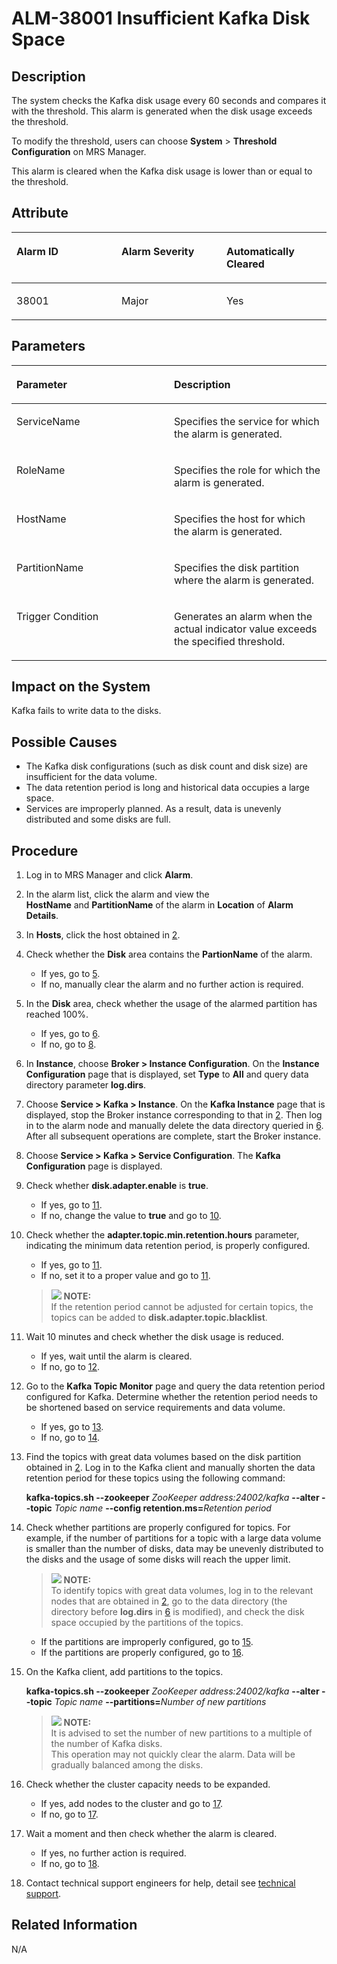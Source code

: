 # ALM-38001 Insufficient Kafka Disk Space<a name="EN-US_TOPIC_0125375342"></a>

## Description<a name="s595369d2c4b14ad4a473ed853903d229"></a>

The system checks the Kafka disk usage every 60 seconds and compares it with the threshold. This alarm is generated when the disk usage exceeds the threshold.

To modify the threshold, users can choose  **System**  \>  **Threshold Configuration**  on MRS Manager.

This alarm is cleared when the Kafka disk usage is lower than or equal to the threshold.

## Attribute<a name="sfcd5e481c72443f49b27f4778d7c2b63"></a>

<a name="tbc818601a6534c9d92034ec288c9f98e"></a>
<table><thead align="left"><tr id="rf3b6676b22454ef4bb2e08e3a358f86a"><th class="cellrowborder" valign="top" width="33.33333333333333%" id="mcps1.1.4.1.1"><p id="a9b798430324e4e3d9e24a43126b58484"><a name="a9b798430324e4e3d9e24a43126b58484"></a><a name="a9b798430324e4e3d9e24a43126b58484"></a><strong id="a4bfc6539dbce446f905f691163ce63ed"><a name="a4bfc6539dbce446f905f691163ce63ed"></a><a name="a4bfc6539dbce446f905f691163ce63ed"></a>Alarm ID</strong></p>
</th>
<th class="cellrowborder" valign="top" width="33.33333333333333%" id="mcps1.1.4.1.2"><p id="ab8ed3753e3514bfa8aff6622f7429ff6"><a name="ab8ed3753e3514bfa8aff6622f7429ff6"></a><a name="ab8ed3753e3514bfa8aff6622f7429ff6"></a><strong id="a219dff9fc2da4343acb4fb6dfd4126ec"><a name="a219dff9fc2da4343acb4fb6dfd4126ec"></a><a name="a219dff9fc2da4343acb4fb6dfd4126ec"></a>Alarm Severity</strong></p>
</th>
<th class="cellrowborder" valign="top" width="33.33333333333333%" id="mcps1.1.4.1.3"><p id="a73ba98140ac8456bad0624d67947ee22"><a name="a73ba98140ac8456bad0624d67947ee22"></a><a name="a73ba98140ac8456bad0624d67947ee22"></a><strong id="ad517aae76e704be8a1016f7d53b65696"><a name="ad517aae76e704be8a1016f7d53b65696"></a><a name="ad517aae76e704be8a1016f7d53b65696"></a>Automatically Cleared</strong></p>
</th>
</tr>
</thead>
<tbody><tr id="r2096438469af46fdafe1a6289cb620b6"><td class="cellrowborder" valign="top" width="33.33333333333333%" headers="mcps1.1.4.1.1 "><p id="a93bc4f79b80f47b19f5e05ee607fc7f4"><a name="a93bc4f79b80f47b19f5e05ee607fc7f4"></a><a name="a93bc4f79b80f47b19f5e05ee607fc7f4"></a>38001</p>
</td>
<td class="cellrowborder" valign="top" width="33.33333333333333%" headers="mcps1.1.4.1.2 "><p id="ae8b1557c67f64b7c8b51cc7e04f604be"><a name="ae8b1557c67f64b7c8b51cc7e04f604be"></a><a name="ae8b1557c67f64b7c8b51cc7e04f604be"></a>Major</p>
</td>
<td class="cellrowborder" valign="top" width="33.33333333333333%" headers="mcps1.1.4.1.3 "><p id="a8850739f45ec4b3bb56b75586177edc5"><a name="a8850739f45ec4b3bb56b75586177edc5"></a><a name="a8850739f45ec4b3bb56b75586177edc5"></a>Yes</p>
</td>
</tr>
</tbody>
</table>

## Parameters<a name="s95814776d80441afabedbaa1b0608043"></a>

<a name="t4ea093af9f914775b8104ff9bf0ea6ab"></a>
<table><thead align="left"><tr id="rdb79cacbcb954c5291519d2ca3bf1b0f"><th class="cellrowborder" valign="top" width="50%" id="mcps1.1.3.1.1"><p id="afa6e76e513364104a0b6a0a3f804848f"><a name="afa6e76e513364104a0b6a0a3f804848f"></a><a name="afa6e76e513364104a0b6a0a3f804848f"></a><strong id="a937e0b4db7e54ba88b0e6c6152052209"><a name="a937e0b4db7e54ba88b0e6c6152052209"></a><a name="a937e0b4db7e54ba88b0e6c6152052209"></a>Parameter</strong></p>
</th>
<th class="cellrowborder" valign="top" width="50%" id="mcps1.1.3.1.2"><p id="a6c24b763697e49a6a0de968aa48d1e6c"><a name="a6c24b763697e49a6a0de968aa48d1e6c"></a><a name="a6c24b763697e49a6a0de968aa48d1e6c"></a><strong id="a8e658f4cc30a4f60a6d7f48e5d1bf61c"><a name="a8e658f4cc30a4f60a6d7f48e5d1bf61c"></a><a name="a8e658f4cc30a4f60a6d7f48e5d1bf61c"></a>Description</strong></p>
</th>
</tr>
</thead>
<tbody><tr id="r2f1282ef79a444a18057f4d2364776e3"><td class="cellrowborder" valign="top" width="50%" headers="mcps1.1.3.1.1 "><p id="a6df290b880bc4a6cac2263416fcd2dd7"><a name="a6df290b880bc4a6cac2263416fcd2dd7"></a><a name="a6df290b880bc4a6cac2263416fcd2dd7"></a>ServiceName</p>
</td>
<td class="cellrowborder" valign="top" width="50%" headers="mcps1.1.3.1.2 "><p id="a9aef2dfcc94c42628a979c1d4f16f41b"><a name="a9aef2dfcc94c42628a979c1d4f16f41b"></a><a name="a9aef2dfcc94c42628a979c1d4f16f41b"></a>Specifies the service for which the alarm is generated.</p>
</td>
</tr>
<tr id="re3329b3abcbc4802a2e45d8343105f49"><td class="cellrowborder" valign="top" width="50%" headers="mcps1.1.3.1.1 "><p id="ab0d9d47483a54efb98f6df62279b7c76"><a name="ab0d9d47483a54efb98f6df62279b7c76"></a><a name="ab0d9d47483a54efb98f6df62279b7c76"></a>RoleName</p>
</td>
<td class="cellrowborder" valign="top" width="50%" headers="mcps1.1.3.1.2 "><p id="a5c77b5b7b27b4b0e9b8525cacb76e9e2"><a name="a5c77b5b7b27b4b0e9b8525cacb76e9e2"></a><a name="a5c77b5b7b27b4b0e9b8525cacb76e9e2"></a>Specifies the role for which the alarm is generated.</p>
</td>
</tr>
<tr id="rd918be28113249f0ade568eba055f7a9"><td class="cellrowborder" valign="top" width="50%" headers="mcps1.1.3.1.1 "><p id="a362b37c369c2445cb259061f932649f1"><a name="a362b37c369c2445cb259061f932649f1"></a><a name="a362b37c369c2445cb259061f932649f1"></a>HostName</p>
</td>
<td class="cellrowborder" valign="top" width="50%" headers="mcps1.1.3.1.2 "><p id="a94289fe775b54bb7b9c22ef70e84b201"><a name="a94289fe775b54bb7b9c22ef70e84b201"></a><a name="a94289fe775b54bb7b9c22ef70e84b201"></a>Specifies the host for which the alarm is generated.</p>
</td>
</tr>
<tr id="r3d9995551e7b4e03a520a897035cb411"><td class="cellrowborder" valign="top" width="50%" headers="mcps1.1.3.1.1 "><p id="a87b8524abadf4784b2098f151488ab20"><a name="a87b8524abadf4784b2098f151488ab20"></a><a name="a87b8524abadf4784b2098f151488ab20"></a>PartitionName</p>
</td>
<td class="cellrowborder" valign="top" width="50%" headers="mcps1.1.3.1.2 "><p id="af4f40d6dee7f4331994a197ee449f957"><a name="af4f40d6dee7f4331994a197ee449f957"></a><a name="af4f40d6dee7f4331994a197ee449f957"></a>Specifies the disk partition where the alarm is generated.</p>
</td>
</tr>
<tr id="r9d022f048db14cc8a1441c451a252602"><td class="cellrowborder" valign="top" width="50%" headers="mcps1.1.3.1.1 "><p id="ada8fdfee6d4a42308746b889b32a5f7e"><a name="ada8fdfee6d4a42308746b889b32a5f7e"></a><a name="ada8fdfee6d4a42308746b889b32a5f7e"></a>Trigger Condition</p>
</td>
<td class="cellrowborder" valign="top" width="50%" headers="mcps1.1.3.1.2 "><p id="a8661f3c61f9849daa8ebaf1ad60feed5"><a name="a8661f3c61f9849daa8ebaf1ad60feed5"></a><a name="a8661f3c61f9849daa8ebaf1ad60feed5"></a>Generates an alarm when the actual indicator value exceeds the specified threshold.</p>
</td>
</tr>
</tbody>
</table>

## Impact on the System<a name="s04a940dafbe7480bab452f4dbd3fb8ea"></a>

Kafka fails to write data to the disks.

## Possible Causes<a name="sb28a0696fe314fcb8fa0df448ebb43dc"></a>

-   The Kafka disk configurations \(such as disk count and disk size\) are insufficient for the data volume.
-   The data retention period is long and historical data occupies a large space.
-   Services are improperly planned. As a result, data is unevenly distributed and some disks are full.

## Procedure<a name="s5a71418a49f443e9a4f604556c90ed91"></a>

1.  Log in to MRS Manager and click  **Alarm**.
2.  <a name="l6c8039483a0f4d7d84197219bedc5695"></a>In the alarm list, click the alarm and view the  **HostName** and **PartitionName** of the alarm in **Location** of **Alarm Details**.
3.  In  **Hosts**, click the host obtained in [2](#l6c8039483a0f4d7d84197219bedc5695).
4.  Check whether the  **Disk** area contains the **PartionName**  of the alarm.
    -   If yes, go to  [5](#l1c6adc842a9943a594e8209064baeda5).
    -   If no, manually clear the alarm and no further action is required.

5.  <a name="l1c6adc842a9943a594e8209064baeda5"></a>In the  **Disk**  area, check whether the usage of the alarmed partition has reached 100%.
    -   If yes, go to  [6](#l2c1404f7fd514210a01e391c7aadd7eb).
    -   If no, go to  [8](#lcf02356974b94364948efd685b6286e8).

6.  <a name="l2c1404f7fd514210a01e391c7aadd7eb"></a>In  **Instance**, choose **Broker \> Instance Configuration**. On the **Instance Configuration** page that is displayed, set **Type** to **All** and query data directory parameter **log.dirs**.
7.  Choose  **Service \> Kafka \> Instance**. On the **Kafka Instance** page that is displayed, stop the Broker instance corresponding to that in [2](#l6c8039483a0f4d7d84197219bedc5695). Then log in to the alarm node and manually delete the data directory queried in [6](#l2c1404f7fd514210a01e391c7aadd7eb). After all subsequent operations are complete, start the Broker instance.
8.  <a name="lcf02356974b94364948efd685b6286e8"></a>Choose  **Service \> Kafka \> Service Configuration**. The **Kafka Configuration**  page is displayed.
9.  Check whether  **disk.adapter.enable** is **true**.
    -   If yes, go to  [11](#l16dc901e65e9434c87485a8789e09687).
    -   If no, change the value to  **true** and go to [10](#l9e847a7d9f6d46eabef5d61ecd8c2109).

10. <a name="l9e847a7d9f6d46eabef5d61ecd8c2109"></a>Check whether the  **adapter.topic.min.retention.hours**  parameter, indicating the minimum data retention period, is properly configured.

    -   If yes, go to  [11](#l16dc901e65e9434c87485a8789e09687).
    -   If no, set it to a proper value and go to  [11](#l16dc901e65e9434c87485a8789e09687).

    >![](/images/icon-note.gif) **NOTE:**   
    >If the retention period cannot be adjusted for certain topics, the topics can be added to  **disk.adapter.topic.blacklist**.  

11. <a name="l16dc901e65e9434c87485a8789e09687"></a>Wait 10 minutes and check whether the disk usage is reduced.
    -   If yes, wait until the alarm is cleared.
    -   If no, go to  [12](#lf58791cd0e634b6d8f6d836e68e33a7c).

12. <a name="lf58791cd0e634b6d8f6d836e68e33a7c"></a>Go to the  **Kafka Topic Monitor**  page and query the data retention period configured for Kafka. Determine whether the retention period needs to be shortened based on service requirements and data volume.
    -   If yes, go to  [13](#lbe835c376c254092b8fcfd7b8b4e9b8d).
    -   If no, go to  [14](#lea1ec096dfce4a8e812e58f6ba22fb2e).

13. <a name="lbe835c376c254092b8fcfd7b8b4e9b8d"></a>Find the topics with great data volumes based on the disk partition obtained in  [2](#l6c8039483a0f4d7d84197219bedc5695). Log in to the Kafka client and manually shorten the data retention period for these topics using the following command:

    **kafka-topics.sh --zookeeper** _ZooKeeper address:24002/kafka_ **--alter --topic** _Topic name_ **--config retention.ms=**_Retention period_

14. <a name="lea1ec096dfce4a8e812e58f6ba22fb2e"></a>Check whether partitions are properly configured for topics. For example, if the number of partitions for a topic with a large data volume is smaller than the number of disks, data may be unevenly distributed to the disks and the usage of some disks will reach the upper limit.

    >![](/images/icon-note.gif) **NOTE:**   
    >To identify topics with great data volumes, log in to the relevant nodes that are obtained in  [2](#l6c8039483a0f4d7d84197219bedc5695), go to the data directory \(the directory before **log.dirs** in [6](#l2c1404f7fd514210a01e391c7aadd7eb)  is modified\), and check the disk space occupied by the partitions of the topics.  

    -   If the partitions are improperly configured, go to  [15](#lc471287d8ab846679323707fbdf68e1d).
    -   If the partitions are properly configured, go to  [16](#lcece5e40c8744dee9703e45f501588dd).

15. <a name="lc471287d8ab846679323707fbdf68e1d"></a>On the Kafka client, add partitions to the topics.

    **kafka-topics.sh --zookeeper** _ZooKeeper address:24002/kafka_ **--alter --topic** _Topic name_ **--partitions=**_Number of new partitions_

    >![](/images/icon-note.gif) **NOTE:**   
    >It is advised to set the number of new partitions to a multiple of the number of Kafka disks.  
    >This operation may not quickly clear the alarm. Data will be gradually balanced among the disks.  

16. <a name="lcece5e40c8744dee9703e45f501588dd"></a>Check whether the cluster capacity needs to be expanded.
    -   If yes, add nodes to the cluster and go to  [17](#lc512eb7a0b504e21abf9512f38706b4a).
    -   If no, go to  [17](#lc512eb7a0b504e21abf9512f38706b4a).

17. <a name="lc512eb7a0b504e21abf9512f38706b4a"></a>Wait a moment and then check whether the alarm is cleared.
    -   If yes, no further action is required.
    -   If no, go to  [18](#lc2eca22648464b3787d6aeb410be13d5).

18. <a name="lc2eca22648464b3787d6aeb410be13d5"></a>Contact technical support engineers for help, detail see  [technical support](https://docs.otc.t-systems.com/en-us/public/learnmore.html).

## Related Information<a name="sf9615f38b6f9446d96549b8ae6cb7115"></a>

N/A

